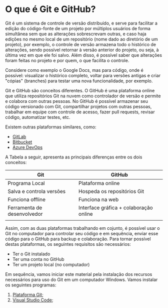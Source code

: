 # O que é Git e GitHub?

Git é um sistema de controle de versão distribuído, e serve para facilitar a edição do código-fonte de um projeto por múltiplos usuários de forma simultânea sem que as alterações sobrescrevam outras, e caso haja edições no mesmo local de um repositório (nome dado ao diretório de um projeto), por exemplo, o controle de versão armazena todo o histórico de alterações, sendo possível retornar à versão anterior do projeto, ou seja, à última vez em que ele foi salvo. Além disso, é possível saber que alterações foram feitas no projeto e por quem, o que facilita o controle.

Considere como exemplo o Google Docs, mas para código, onde é possível: visualizar o histórico completo, voltar para versões antigas e criar "cópias" (branches) para testar uma nova funcionalidade, por exemplo.

Git e GitHub são conceitos diferentes. O GitHub é uma plataforma online que utiliza repositórios Git na nuvem como controlador de versão e permite e colabora com outras pessoas. No GitHub é possível armazenar seu código versionado com Git, compartilhar projetos com outras pessoas, trabalhar em equipe com controle de acesso, fazer pull requests, revisar código, automatizar testes, etc.

Existem outras plataformas similares, como:

* [GitLab](https://gitlab.com/users/sign_in)
* [Bitbucket](https://bitbucket.org/product/)
* [Azure DevOps](https://azure.microsoft.com/pt-br/products/devops)

A Tabela a seguir, apresenta as principais diferenças entre os dois conceitos:

| Git                         | GitHub                                 |
| --------------------------- | -------------------------------------- |
| Programa Local              | Plataforma online                      |
| Salva e controla versões    | Hospeda os repositórios Git            |
| Funciona offline            | Funciona na web                        |
| Ferramenta de desenvolvedor | Interface gráfica + colaboração online |
|                             |                                        |

Assim, com as duas plataformas trabalhando em cojunto, é possível usar o Git no computador para controlar seu código e em sequência, enviar esse código para o GitHub para backup e colaboração. Para tornar possível destas plataformas, os seguintes requisitos são necessários:



* Ter o Git instalado
* Ter uma conta no GitHub
* Ter um projeto local (no computador)

Em sequência, vamos iniciar este material pela instalação dos recursos necessários para uso do Git em um computador Windows. Vamos instalar os seguintes programas:

1. [Plataforma Git](https://git-scm.com/);
2. [Visual Studio Code](https://code.visualstudio.com);

